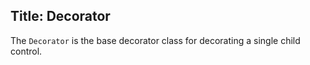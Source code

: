 Title: Decorator
---
The `Decorator` is the base decorator class for decorating a single child control.

